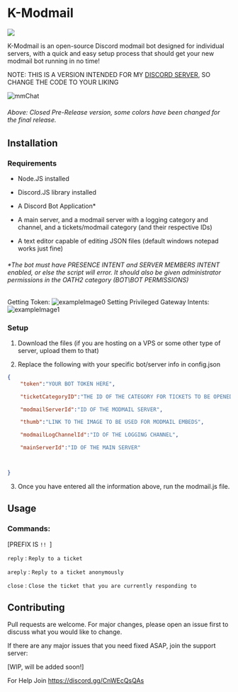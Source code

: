 # K-Modmail

![](https://img.shields.io/badge/Discord%20Bot-discord.js-9cf)

K-Modmail is an open-source Discord modmail bot designed for individual servers, with a quick and easy setup process that should get your new modmail bot running in no time!

NOTE: THIS IS A VERSION INTENDED FOR MY [DISCORD SERVER](https://discord.gg/CnWEcQsQAs), SO CHANGE THE CODE TO YOUR LIKING


![mmChat](https://cdn.discordapp.com/attachments/764224430649376769/773321003916460082/unknown.png)
###### Above: Closed Pre-Release version, some colors have been changed for the final release.
## Installation

### Requirements
- Node.JS installed 

- Discord.JS library installed

- A Discord Bot Application*

- A main server, and a modmail server with a logging category and channel, and a tickets/modmail category (and their respective IDs)

- A text editor capable of editing JSON files (default windows notepad works just fine)

###### *The bot must have PRESENCE INTENT and SERVER MEMBERS INTENT enabled, or else the script will error. It should also be given administrator permissions in the OATH2 category (BOT\BOT PERMISSIONS)
Getting Token:
![exampleImage0](https://cdn.discordapp.com/attachments/764224430649376769/773306714418053190/unknown.png)
Setting Privileged Gateway Intents:
![exampleImage1](https://cdn.discordapp.com/attachments/764224430649376769/773305848969560094/unknown.png)
### Setup
1. Download the files (if you are hosting on a VPS or some other type of server, upload them to that)

2. Replace the following with your specific bot/server info in config.json
```json
{
    "token":"YOUR BOT TOKEN HERE",

    "ticketCategoryID":"THE ID OF THE CATEGORY FOR TICKETS TO BE OPENED (MUST BE IN MODMAIL SERVER!)",

    "modmailServerId":"ID OF THE MODMAIL SERVER",

    "thumb":"LINK TO THE IMAGE TO BE USED FOR MODMAIL EMBEDS",

    "modmailLogChannelId":"ID OF THE LOGGING CHANNEL",

    "mainServerId":"ID OF THE MAIN SERVER"



}
```
3. Once you have entered all the information above, run the modmail.js file.

## Usage

### Commands:
[PREFIX IS `!! `]

`reply` : ``Reply to a ticket``

`areply` : ``Reply to a ticket anonymously ``

`close` : ``Close the ticket that you are currently responding to``

## Contributing
Pull requests are welcome. For major changes, please open an issue first to discuss what you would like to change. 


If there are any major issues that you need fixed ASAP, join the support server:

 [WIP, will be added soon!] 


 For Help Join https://discord.gg/CnWEcQsQAs

